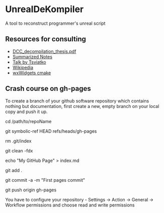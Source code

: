 # UnrealDeKompiler
A tool to reconstruct programmer's unreal script

## Resources for consulting

-  [DCC_decompilation_thesis.pdf](https://github.com/ravimohan1991/UnrealDeKompiler/files/10913819/DCC_decompilation_thesis.pdf)
-  [Summarized Notes](https://www.cs.cmu.edu/~fp/courses/15411-f13/lectures/20-decompilation.pdf)
-  [Talk by Tsviatko](https://www.youtube.com/watch?v=uYZZbteb8Gc)
-  [Wikipedia](https://en.wikipedia.org/wiki/Decompiler)
-  [wxWidgets cmake](https://github.com/Ravbug/UnityHubNative/tree/master)

## Crash course on gh-pages

To create a branch of your github software repository which contains nothing but 
documentation, first create a new, empty branch on your local copy and push it up.

cd /path/to/repoName

git symbolic-ref HEAD refs/heads/gh-pages

rm .git/index

git clean -fdx

echo "My GitHub Page" > index.md

git add .

git commit -a -m "First pages commit"

git push origin gh-pages

You have to configure your repository - Settings -> Action -> General -> Workflow permissions and choose read and write permissions
